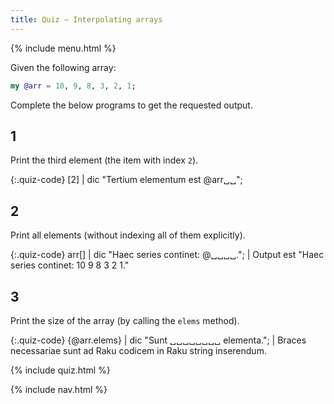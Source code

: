 ```yaml
---
title: Quiz — Interpolating arrays
---
```


{% include menu.html %}

Given the following array:

```raku
my @arr = 10, 9, 8, 3, 2, 1;
```

Complete the below programs to get the requested output.

## 1

Print the third element (the item with index `2`).

{:.quiz-code}
[2] | dic "Tertium elementum est @arr␣␣";

## 2

Print all elements (without indexing all of them explicitly).

{:.quiz-code}
arr[] | dic "Haec series continet: @␣␣␣␣."; | Output est "Haec series continet: 10 9 8 3 2 1."

## 3

Print the size of the array (by calling the `elems` method).

{:.quiz-code}
{@arr.elems} | dic "Sunt ␣␣␣␣␣␣␣␣ elementa."; | Braces necessariae sunt ad Raku codicem in Raku string inserendum.

{% include quiz.html %}

{% include nav.html %}